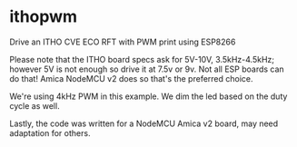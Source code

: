 # ithopwm
Drive an ITHO CVE ECO RFT with PWM print using ESP8266

Please note that the ITHO board specs ask for 5V-10V, 3.5kHz-4.5kHz; however 5V is not enough so drive it at 7.5v or 9v. Not all ESP boards can do that! Amica NodeMCU v2 does so that's the preferred choice.

We're using 4kHz PWM in this example. We dim the led based on the duty cycle as well.

Lastly, the code was written for a NodeMCU Amica v2 board, may need adaptation for others.
